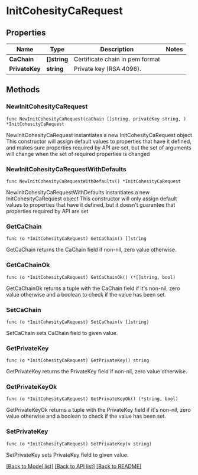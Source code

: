 # InitCohesityCaRequest

## Properties

Name | Type | Description | Notes
------------ | ------------- | ------------- | -------------
**CaChain** | **[]string** | Certificate chain in pem format | 
**PrivateKey** | **string** | Private key (RSA 4096). | 

## Methods

### NewInitCohesityCaRequest

`func NewInitCohesityCaRequest(caChain []string, privateKey string, ) *InitCohesityCaRequest`

NewInitCohesityCaRequest instantiates a new InitCohesityCaRequest object
This constructor will assign default values to properties that have it defined,
and makes sure properties required by API are set, but the set of arguments
will change when the set of required properties is changed

### NewInitCohesityCaRequestWithDefaults

`func NewInitCohesityCaRequestWithDefaults() *InitCohesityCaRequest`

NewInitCohesityCaRequestWithDefaults instantiates a new InitCohesityCaRequest object
This constructor will only assign default values to properties that have it defined,
but it doesn't guarantee that properties required by API are set

### GetCaChain

`func (o *InitCohesityCaRequest) GetCaChain() []string`

GetCaChain returns the CaChain field if non-nil, zero value otherwise.

### GetCaChainOk

`func (o *InitCohesityCaRequest) GetCaChainOk() (*[]string, bool)`

GetCaChainOk returns a tuple with the CaChain field if it's non-nil, zero value otherwise
and a boolean to check if the value has been set.

### SetCaChain

`func (o *InitCohesityCaRequest) SetCaChain(v []string)`

SetCaChain sets CaChain field to given value.


### GetPrivateKey

`func (o *InitCohesityCaRequest) GetPrivateKey() string`

GetPrivateKey returns the PrivateKey field if non-nil, zero value otherwise.

### GetPrivateKeyOk

`func (o *InitCohesityCaRequest) GetPrivateKeyOk() (*string, bool)`

GetPrivateKeyOk returns a tuple with the PrivateKey field if it's non-nil, zero value otherwise
and a boolean to check if the value has been set.

### SetPrivateKey

`func (o *InitCohesityCaRequest) SetPrivateKey(v string)`

SetPrivateKey sets PrivateKey field to given value.



[[Back to Model list]](../README.md#documentation-for-models) [[Back to API list]](../README.md#documentation-for-api-endpoints) [[Back to README]](../README.md)


